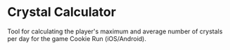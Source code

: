 Crystal Calculator
================

Tool for calculating the player's maximum and average number of crystals per day for the game Cookie Run (iOS/Android).
